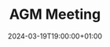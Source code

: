 ---
title: "AGM Meeting"
date: 2024-03-19T19:00:00+01:00
end_date: 2024-03-19T21:00:00+01:00
lng: "-1.198280590384333"
lat: "52.940234022715"
---